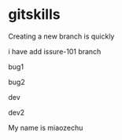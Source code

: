 # gitskills

Creating a new branch is quickly

i have add issure-101 branch



bug1

bug2

dev

dev2

My name is miaozechu
